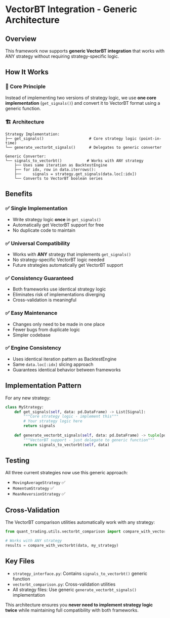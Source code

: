 # VectorBT Integration - Generic Architecture

## Overview

This framework now supports **generic VectorBT integration** that works with ANY strategy without requiring strategy-specific logic.

## How It Works

### 🎯 Core Principle
Instead of implementing two versions of strategy logic, we use **one core implementation** (`get_signals()`) and convert it to VectorBT format using a generic function.

### 🏗️ Architecture

```
Strategy Implementation:
├── get_signals()                    # Core strategy logic (point-in-time)
└── generate_vectorbt_signals()      # Delegates to generic converter

Generic Converter:
└── signals_to_vectorbt()           # Works with ANY strategy
    ├── Uses same iteration as BacktestEngine
    ├── for idx, row in data.iterrows():
    ├──     signals = strategy.get_signals(data.loc[:idx])
    └── Converts to VectorBT boolean series
```

## Benefits

### ✅ **Single Implementation**
- Write strategy logic **once** in `get_signals()`
- Automatically get VectorBT support for free
- No duplicate code to maintain

### ✅ **Universal Compatibility**  
- Works with **ANY** strategy that implements `get_signals()`
- No strategy-specific VectorBT logic needed
- Future strategies automatically get VectorBT support

### ✅ **Consistency Guaranteed**
- Both frameworks use identical strategy logic
- Eliminates risk of implementations diverging
- Cross-validation is meaningful

### ✅ **Easy Maintenance**
- Changes only need to be made in one place
- Fewer bugs from duplicate logic
- Simpler codebase

### ✅ **Engine Consistency**
- Uses identical iteration pattern as BacktestEngine
- Same `data.loc[:idx]` slicing approach
- Guarantees identical behavior between frameworks

## Implementation Pattern

For any new strategy:

```python
class MyStrategy:
    def get_signals(self, data: pd.DataFrame) -> List[Signal]:
        """Core strategy logic - implement this"""
        # Your strategy logic here
        return signals
    
    def generate_vectorbt_signals(self, data: pd.DataFrame) -> tuple[pd.Series, pd.Series]:
        """VectorBT support - just delegate to generic function"""
        return signals_to_vectorbt(self, data)
```

## Testing

All three current strategies now use this generic approach:
- `MovingAverageStrategy` ✅
- `MomentumStrategy` ✅  
- `MeanReversionStrategy` ✅

## Cross-Validation

The VectorBT comparison utilities automatically work with any strategy:

```python
from quant_trading.utils.vectorbt_comparison import compare_with_vectorbt

# Works with ANY strategy
results = compare_with_vectorbt(data, my_strategy)
```

## Key Files

- `strategy_interface.py`: Contains `signals_to_vectorbt()` generic function
- `vectorbt_comparison.py`: Cross-validation utilities
- All strategy files: Use generic `generate_vectorbt_signals()` implementation

This architecture ensures you **never need to implement strategy logic twice** while maintaining full compatibility with both frameworks.